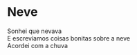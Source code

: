 <!-- pt :: Neve :: 2025-01-07 01:25:00 -->

# Neve

Sonhei que nevava  
E escrevíamos coisas bonitas sobre a neve  
Acordei com a chuva  

